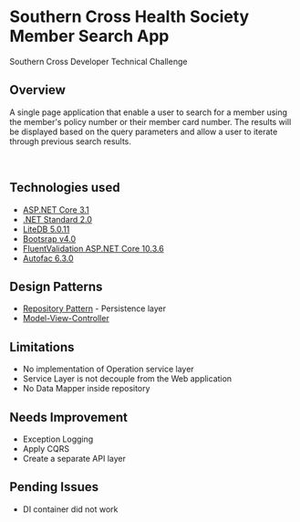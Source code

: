 # Southern Cross Health Society Member Search App
Southern Cross Developer Technical Challenge

## Overview
A single page application that enable a user to search for a member using the member's policy number or their member card number.  The results will be displayed based on the query parameters and allow a user to iterate through previous search results.

<br/>

## Technologies used
* [ASP.NET Core 3.1](https://dotnet.microsoft.com/en-us/learn/aspnet/what-is-aspnet-core)
* [.NET Standard 2.0](https://docs.microsoft.com/en-us/dotnet/standard/net-standard)
* [LiteDB 5.0.11](https://www.litedb.org/) 
* [Bootsrap v4.0](https://getbootstrap.com/docs/4.0/getting-started/introduction/)
* [FluentValidation ASP.NET Core 10.3.6](https://docs.fluentvalidation.net/en/latest/index.html)
* [Autofac 6.3.0](https://autofac.org/)

## Design Patterns
* [Repository Pattern](https://docs.microsoft.com/en-us/dotnet/architecture/microservices/microservice-ddd-cqrs-patterns/infrastructure-persistence-layer-design#:~:text=of%20Work%20patterns.-,The%20Repository%20pattern,from%20the%20domain%20model%20layer.) - Persistence layer
* [Model-View-Controller](https://en.wikipedia.org/wiki/Model%E2%80%93view%E2%80%93controller)

## Limitations
* No implementation of Operation service layer
* Service Layer is not decouple from the Web application
* No Data Mapper inside repository

## Needs Improvement
* Exception Logging
* Apply CQRS
* Create a separate API layer

## Pending Issues
* DI container did not work

